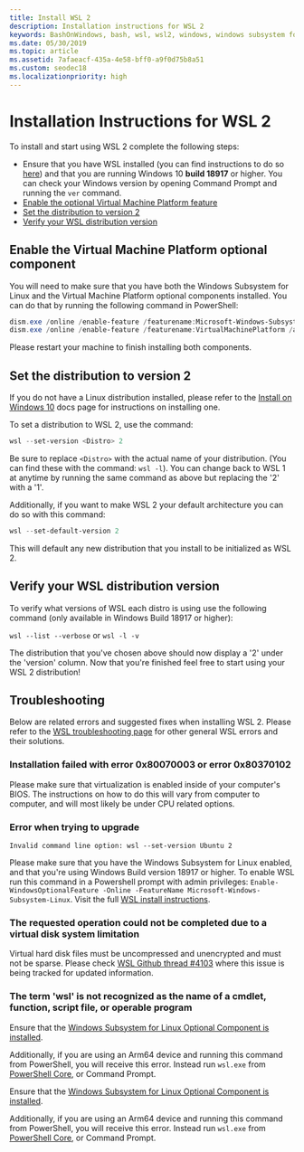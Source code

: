 ```yaml
---
title: Install WSL 2
description: Installation instructions for WSL 2
keywords: BashOnWindows, bash, wsl, wsl2, windows, windows subsystem for linux, windowssubsystem, ubuntu, debian, suse, windows 10, install
ms.date: 05/30/2019
ms.topic: article
ms.assetid: 7afaeacf-435a-4e58-bff0-a9f0d75b8a51
ms.custom: seodec18
ms.localizationpriority: high
---
```


# Installation Instructions for WSL 2

To install and start using WSL 2 complete the following steps:

- Ensure that you have WSL installed (you can find instructions to do so [here](./install-win10.md)) and that you are running Windows 10 **build 18917** or higher. You can check your Windows version by opening Command Prompt and running the `ver` command.
- [Enable the optional Virtual Machine Platform feature](#enable-the-virtual-machine-platform-optional-component)
- [Set the distribution to version 2](#set-the-distribution-to-version-2)
- [Verify your WSL distribution version](#verify-your-wsl-distribution-version)

## Enable the Virtual Machine Platform optional component

You will need to make sure that you have both the Windows Subsystem for Linux and the Virtual Machine Platform optional components installed. You can do that by running the following command in PowerShell:

```powershell
dism.exe /online /enable-feature /featurename:Microsoft-Windows-Subsystem-Linux /all /norestart
dism.exe /online /enable-feature /featurename:VirtualMachinePlatform /all /norestart
```

Please restart your machine to finish installing both components.

## Set the distribution to version 2

If you do not have a Linux distribution installed, please refer to the [Install on Windows 10](./install-win10.md#install-a-linux-distribution) docs page for instructions on installing one.

To set a distribution to WSL 2, use the command:

```powershell
wsl --set-version <Distro> 2
```

Be sure to replace `<Distro>` with the actual name of your distribution. (You can find these with the command: `wsl -l`). You can change back to WSL 1 at anytime by running the same command as above but replacing the '2' with a '1'.

Additionally, if you want to make WSL 2 your default architecture you can do so with this command:

```powershell
wsl --set-default-version 2
```

This will default any new distribution that you install to be initialized as WSL 2.

## Verify your WSL distribution version

To verify what versions of WSL each distro is using use the following command (only available in Windows Build 18917 or higher):

`wsl --list --verbose` or `wsl -l -v`

The distribution that you've chosen above should now display a '2' under the 'version' column. Now that you're finished feel free to start using your WSL 2 distribution!

## Troubleshooting

Below are related errors and suggested fixes when installing WSL 2. Please refer to the [WSL troubleshooting page](troubleshooting.md) for other general WSL errors and their solutions.

### Installation failed with error 0x80070003 or error 0x80370102

Please make sure that virtualization is enabled inside of your computer's BIOS. The instructions on how to do this will vary from computer to computer, and will most likely be under CPU related options.

### Error when trying to upgrade

`Invalid command line option: wsl --set-version Ubuntu 2`

Please make sure that you have the Windows Subsystem for Linux enabled, and that you're using Windows Build version 18917 or higher. To enable WSL run this command in a Powershell prompt with admin privileges: `Enable-WindowsOptionalFeature -Online -FeatureName Microsoft-Windows-Subsystem-Linux`. Visit the full [WSL install instructions](./install-win10.md).

### The requested operation could not be completed due to a virtual disk system limitation

Virtual hard disk files must be uncompressed and unencrypted and must not be sparse. Please check [WSL Github thread #4103](https://github.com/microsoft/WSL/issues/4103) where this issue is being tracked for updated information.

### The term 'wsl' is not recognized as the name of a cmdlet, function, script file, or operable program

Ensure that the [Windows Subsystem for Linux Optional Component is installed](./wsl2-install.md#enable-the-optional-virtual-machine-platform-feature).

Additionally, if you are using an Arm64 device and running this command from PowerShell, you will receive this error. Instead run `wsl.exe` from [PowerShell Core](https://docs.microsoft.com/powershell/scripting/install/installing-powershell-core-on-windows?view=powershell-6), or Command Prompt.

Ensure that the [Windows Subsystem for Linux Optional Component is installed](./wsl2-install.md#enable-the-optional-virtual-machine-platform-feature).

Additionally, if you are using an Arm64 device and running this command from PowerShell, you will receive this error. Instead run `wsl.exe` from [PowerShell Core](https://docs.microsoft.com/powershell/scripting/install/installing-powershell-core-on-windows?view=powershell-6), or Command Prompt.

